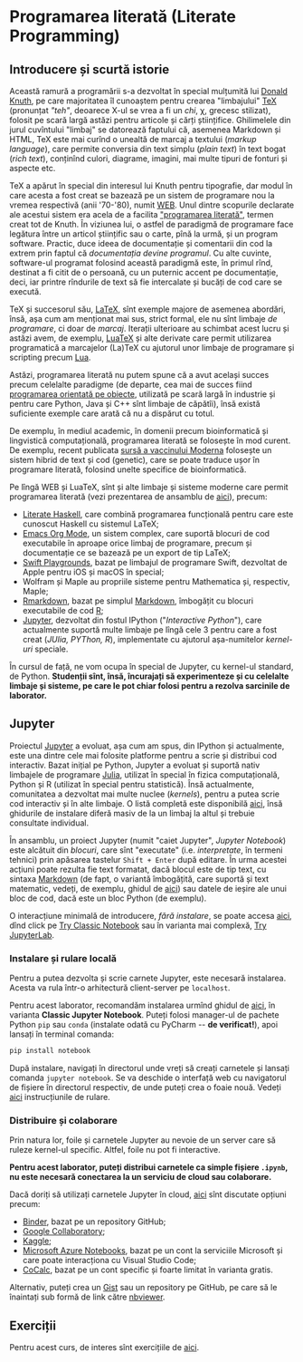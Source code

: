 # Programarea literată (Literate Programming)

## Introducere și scurtă istorie
Această ramură a programării s-a dezvoltat în special mulțumită lui
[Donald Knuth](https://en.wikipedia.org/wiki/Donald_Knuth), pe care majoritatea
îl cunoaștem pentru crearea "limbajului" [TeX](https://en.wikipedia.org/wiki/TeX)
(pronunțat *"teh"*, deoarece X-ul se vrea a fi un *chi*, χ, grecesc stilizat),
folosit pe scară largă astăzi pentru articole și cărți științifice. Ghilimelele
din jurul cuvîntului "limbaj" se datorează faptului că, asemenea Markdown
și HTML, TeX este mai curînd o unealtă de marcaj a textului (*markup language*),
care permite conversia din text simplu (*plain text*) în text bogat (*rich text*),
conținînd culori, diagrame, imagini, mai multe tipuri de fonturi și aspecte etc.

TeX a apărut în special din interesul lui Knuth pentru tipografie, dar modul
în care acesta a fost creat se bazează pe un sistem de programare nou la vremea
respectivă (anii '70-'80), numit [WEB](https://en.wikipedia.org/wiki/Web_(programming_system)).
Unul dintre scopurile declarate ale acestui sistem era acela de a facilita
["programarea literată"](https://en.wikipedia.org/wiki/Literate_programming),
termen creat tot de Knuth. În viziunea lui, o astfel de paradigmă de programare
face legătura între un articol științific sau o carte, pînă la urmă, și un
program software. Practic, duce ideea de documentație și comentarii din cod
la extrem prin faptul că *documentația devine programul*. Cu alte cuvinte,
software-ul programat folosind această paradigmă este, în primul rînd,
destinat a fi citit de o persoană, cu un puternic accent pe documentație, deci,
iar printre rîndurile de text să fie intercalate și bucăți de cod care se execută.

TeX și succesorul său, [LaTeX](https://en.wikipedia.org/wiki/LaTeX), sînt exemple
majore de asemenea abordări, însă, așa cum am menționat mai sus, strict formal,
ele nu sînt limbaje *de programare*, ci doar de *marcaj*. Iterații ulterioare
au schimbat acest lucru și astăzi avem, de exemplu, 
[LuaTeX](https://en.wikipedia.org/wiki/LuaTeX) și alte derivate care permit
utilizarea programatică a marcajelor (La)TeX cu ajutorul unor limbaje de programare
și scripting precum [Lua](https://en.wikipedia.org/wiki/Lua_(programming_language)).

Astăzi, programarea literată nu putem spune că a avut același succes precum celelalte
paradigme (de departe, cea mai de succes fiind [programarea orientată pe obiecte](https://en.wikipedia.org/wiki/Object-oriented_programming),
utilizată pe scară largă în industrie și pentru care Python, Java și C++ sînt limbaje
de căpătîi), însă există suficiente exemple care arată că nu a dispărut cu totul.

De exemplu, în mediul academic, în domenii precum bioinformatică și lingvistică
computațională, programarea literată se folosește în mod curent. De exemplu,
recent publicata [sursă a vaccinului Moderna](https://github.com/NAalytics/Assemblies-of-putative-SARS-CoV2-spike-encoding-mRNA-sequences-for-vaccines-BNT-162b2-and-mRNA-1273/blob/main/Assemblies%20of%20putative%20SARS-CoV2-spike-encoding%20mRNA%20sequences%20for%20vaccines%20BNT-162b2%20and%20mRNA-1273.docx.pdf)
folosește un sistem hibrid de text și cod (genetic), care se poate traduce
ușor în programare literată, folosind unelte specifice de bioinformatică.

Pe lîngă WEB și LuaTeX, sînt și alte limbaje și sisteme moderne care permit
programarea literată (vezi prezentarea de ansamblu de [aici](https://en.wikipedia.org/wiki/Literate_programming#Literate_programming_practices)), precum:
- [Literate Haskell](https://wiki.haskell.org/Literate_programming), care combină programarea funcțională pentru care este cunoscut Haskell cu sistemul LaTeX;
- [Emacs Org Mode](https://orgmode.org/), un sistem complex, care suportă blocuri de cod executabile în aproape orice limbaj de programare, precum și documentație ce se bazează pe un export de tip LaTeX;
- [Swift Playgrounds](https://developer.apple.com/library/prerelease/ios/recipes/Playground_Help/Chapters/AboutPlaygrounds.html), bazat pe limbajul de programare Swift, dezvoltat de Apple pentru iOS și macOS în special;
- Wolfram și Maple au propriile sisteme pentru Mathematica și, respectiv, Maple;
- [Rmarkdown](https://rmarkdown.rstudio.com/), bazat pe simplul [Markdown](https://www.markdownguide.org/), îmbogățit cu blocuri executabile de cod [R](https://www.r-project.org/);
- [Jupyter](https://jupyter.org/), dezvoltat din fostul IPython ("*Interactive Python*"), care actualmente suportă multe limbaje pe lîngă cele 3 pentru care a fost creat (*JUlia, PYThon, R*), implementate cu ajutorul așa-numitelor *kernel-uri* speciale.

În cursul de față, ne vom ocupa în special de Jupyter, cu kernel-ul standard, de Python.
**Studenții sînt, însă, încurajați să experimenteze și cu celelalte limbaje și sisteme, pe care le pot chiar folosi pentru a rezolva sarcinile de laborator.**

## Jupyter
Proiectul [Jupyter](https://jupyter.org/) a evoluat, așa cum am spus, din IPython și
actualmente, este una dintre cele mai folosite platforme pentru a scrie și distribui
cod interactiv. Bazat inițial pe Python, Jupyter a evoluat și suportă nativ limbajele
de programare [Julia](https://julialang.org/), utilizat în special în fizica computațională,
Python și R (utilizat în special pentru statistică). Însă actualmente, comunitatea
a dezvoltat mai multe nuclee (*kernels*), pentru a putea scrie cod interactiv
și în alte limbaje. O listă completă este disponibilă [aici](https://github.com/jupyter/jupyter/wiki/Jupyter-kernels),
însă ghidurile de instalare diferă masiv de la un limbaj la altul și trebuie
consultate individual.

În ansamblu, un proiect Jupyter (numit "caiet Jupyter", *Jupyter Notebook*) este
alcătuit din *blocuri*, care sînt "executate" (i.e. *interpretate*, în termeni tehnici)
prin apăsarea tastelur `Shift + Enter` după editare. În urma acestei acțiuni
poate rezulta fie text formatat, dacă blocul este de tip text, cu sintaxa [Markdown](https://www.markdownguide.org/)
(de fapt, o variantă îmbogățită, care suportă și text matematic, vedeți, de exemplu, ghidul
de [aici](https://towardsdatascience.com/write-markdown-latex-in-the-jupyter-notebook-10985edb91fd?gi=a7c1f9017614))
sau datele de ieșire ale unui bloc de cod, dacă este un bloc Python (de exemplu).

O interacțiune minimală de introducere, *fără instalare*, se poate accesa
[aici](https://jupyter.org/try), dînd click pe [Try Classic Notebook](https://mybinder.org/v2/gh/ipython/ipython-in-depth/master?filepath=binder/Index.ipynb)
sau în varianta mai complexă, [Try JupyterLab](https://hub.gke2.mybinder.org/user/jupyterlab-jupyterlab-demo-578d99og/lab/tree/demo).

### Instalare și rulare locală
Pentru a putea dezvolta și scrie carnete Jupyter, este necesară instalarea.
Acesta va rula într-o arhitectură client-server pe `localhost`.

Pentru acest laborator, recomandăm instalarea urmînd ghidul de [aici](https://jupyter.org/install),
în varianta **Classic Jupyter Notebook**. Puteți folosi manager-ul de pachete Python
`pip` sau `conda` (instalate odată cu PyCharm -- **de verificat!**), apoi lansați în terminal
comanda:

```sh
pip install notebook
```

După instalare, navigați în directorul unde vreți să creați carnetele
și lansați comanda `jupyter notebook`. Se va deschide o interfață web
cu navigatorul de fișiere în directorul respectiv, de unde puteți crea o foaie nouă.
Vedeți [aici](https://jupyter.readthedocs.io/en/latest/running.html#running) instrucțiunile
de rulare.

### Distribuire și colaborare
Prin natura lor, foile și carnetele Jupyter au nevoie de un server care să ruleze
kernel-ul specific. Altfel, foile nu pot fi interactive. 

**Pentru acest laborator, puteți distribui carnetele ca simple fișiere `.ipynb`,**
**nu este necesară conectarea la un serviciu de cloud sau colaborare.**

Dacă doriți să utilizați carnetele Jupyter în cloud, [aici](https://www.dataschool.io/cloud-services-for-jupyter-notebook)
sînt discutate opțiuni precum:
- [Binder](https://mybinder.org/), bazat pe un repository GitHub;
- [Google Collaboratory](https://colab.research.google.com/notebooks/intro.ipynb);
- [Kaggle](https://www.kaggle.com/);
- [Microsoft Azure Notebooks](https://notebooks.azure.com/), bazat pe un cont la serviciile Microsoft și care poate interacționa cu Visual Studio Code;
- [CoCalc](https://cocalc.com/), bazat pe un cont specific și foarte limitat în varianta gratis.

Alternativ, puteți crea un [Gist](https://gist.github.com/) sau un repository pe GitHub, pe care să le
înaintați sub formă de link către [nbviewer](https://nbviewer.jupyter.org/).


## Exerciții
Pentru acest curs, de interes sînt exercițiile de [aici](https://github.com/adimanea/fsa-softmat/blob/main/python/exercitii.md#s%C4%83pt%C4%83m%C3%AEna-3-jupyter).
